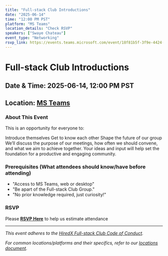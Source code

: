 ```yaml
---
title: "Full-stack Club Introductions"
date: "2025-06-14"
time: "12:00 PM PST"
platform: "MS Teams"
location_details: "Check RSVP"
speakers: ["Swaye Chateau"]
event_type: "Networking"
rsvp_link: https://events.teams.microsoft.com/event/18f81b5f-3f9e-4424-99cb-0c64e8c4dfdd@e75f933b-37f7-4263-ac4b-59948d7e118c
---
```


# Full-stack Club Introductions

## Date & Time: 2025-06-14, 12:00 PM PST
## Location: [MS Teams](https://events.teams.microsoft.com/event/18f81b5f-3f9e-4424-99cb-0c64e8c4dfdd@e75f933b-37f7-4263-ac4b-59948d7e118c)

### About This Event

This is an opportunity for everyone to:

Introduce themselves 
Get to know each other
Shape the future of our group
We’ll discuss the purpose of our meetings, how often we should convene, and what we aim to achieve together. Your ideas and input will help set the foundation for a productive and engaging community. 


### Prerequisites (What attendees should know/have before attending)

* "Access to MS Teams, web or desktop"
* "Be apart of the Full-stack Club Group."
* "No prior knowledge required, just curiosity!"

### RSVP

Please **[RSVP Here](https://events.teams.microsoft.com/event/18f81b5f-3f9e-4424-99cb-0c64e8c4dfdd@e75f933b-37f7-4263-ac4b-59948d7e118c)** to help us estimate attendance

---
*This event adheres to the [HiredX Full-stack Club Code of Conduct](https://github.com/HiredX-Fullstack-Club/.github/blob/main/CODE_OF_CONDUCT.md).*

*For common locations/platforms and their specifics, refer to our [locations document](https://github.DCHiredX-Fullstack-Club/events/blob/main/locations.md).*
